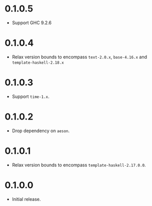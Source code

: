 # 0.1.0.5

- Support GHC 9.2.6

# 0.1.0.4

- Relax version bounds to encompass `text-2.0.x`, `base-4.16.x` and `template-haskell-2.18.x`

# 0.1.0.3

- Support `time-1.x`.

# 0.1.0.2

- Drop dependency on `aeson`.

# 0.1.0.1

- Relax version bounds to encompass `template-haskell-2.17.0.0`.

# 0.1.0.0

- Initial release.
